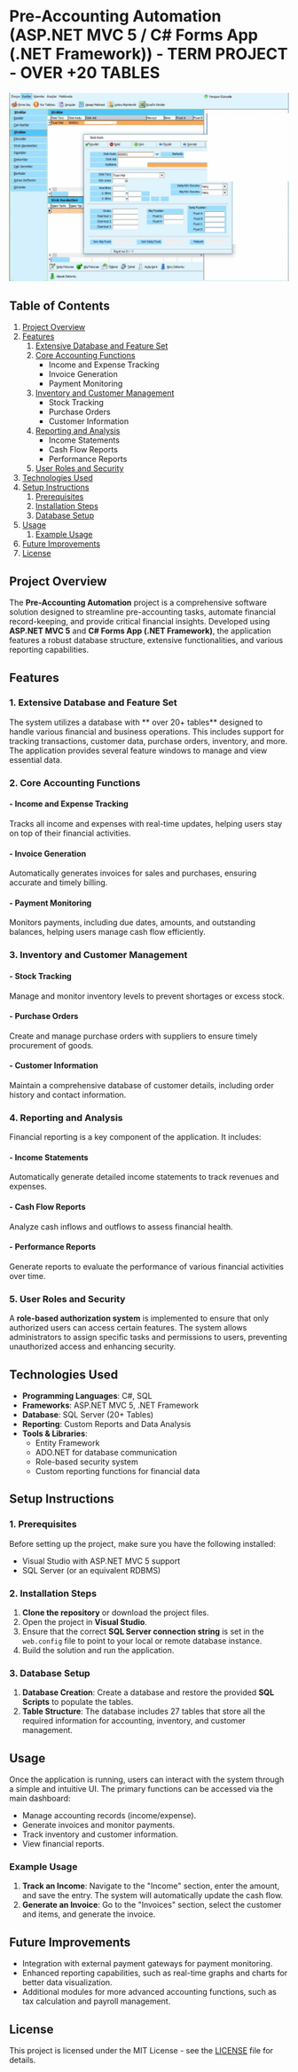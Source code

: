 # Pre-Accounting Automation (ASP.NET MVC 5 / C# Forms App (.NET Framework)) - TERM PROJECT - OVER +20 TABLES
![**Pre-Accounting Automation (Image)**](pre-account-automation2.jpg)  
## Table of Contents

1. [Project Overview](#project-overview)
2. [Features](#features)
    1. [Extensive Database and Feature Set](#extensive-database-and-feature-set)
    2. [Core Accounting Functions](#core-accounting-functions)
        - Income and Expense Tracking
        - Invoice Generation
        - Payment Monitoring
    3. [Inventory and Customer Management](#inventory-and-customer-management)
        - Stock Tracking
        - Purchase Orders
        - Customer Information
    4. [Reporting and Analysis](#reporting-and-analysis)
        - Income Statements
        - Cash Flow Reports
        - Performance Reports
    5. [User Roles and Security](#user-roles-and-security)
3. [Technologies Used](#technologies-used)
4. [Setup Instructions](#setup-instructions)
    1. [Prerequisites](#prerequisites)
    2. [Installation Steps](#installation-steps)
    3. [Database Setup](#database-setup)
5. [Usage](#usage)
    1. [Example Usage](#example-usage)
6. [Future Improvements](#future-improvements)
7. [License](#license)

## Project Overview

The **Pre-Accounting Automation** project is a comprehensive software solution designed to streamline pre-accounting tasks, automate financial record-keeping, and provide critical financial insights. Developed using **ASP.NET MVC 5** and **C# Forms App (.NET Framework)**, the application features a robust database structure, extensive functionalities, and various reporting capabilities.

## Features

### 1. **Extensive Database and Feature Set**
The system utilizes a database with ** over 20+ tables** designed to handle various financial and business operations. This includes support for tracking transactions, customer data, purchase orders, inventory, and more. The application provides several feature windows to manage and view essential data.

### 2. **Core Accounting Functions**
#### - **Income and Expense Tracking**
Tracks all income and expenses with real-time updates, helping users stay on top of their financial activities.
#### - **Invoice Generation**
Automatically generates invoices for sales and purchases, ensuring accurate and timely billing.
#### - **Payment Monitoring**
Monitors payments, including due dates, amounts, and outstanding balances, helping users manage cash flow efficiently.

### 3. **Inventory and Customer Management**
#### - **Stock Tracking**
Manage and monitor inventory levels to prevent shortages or excess stock.
#### - **Purchase Orders**
Create and manage purchase orders with suppliers to ensure timely procurement of goods.
#### - **Customer Information**
Maintain a comprehensive database of customer details, including order history and contact information.

### 4. **Reporting and Analysis**
Financial reporting is a key component of the application. It includes:
#### - **Income Statements**
Automatically generate detailed income statements to track revenues and expenses.
#### - **Cash Flow Reports**
Analyze cash inflows and outflows to assess financial health.
#### - **Performance Reports**
Generate reports to evaluate the performance of various financial activities over time.

### 5. **User Roles and Security**
A **role-based authorization system** is implemented to ensure that only authorized users can access certain features. The system allows administrators to assign specific tasks and permissions to users, preventing unauthorized access and enhancing security.

## Technologies Used

- **Programming Languages**: C#, SQL
- **Frameworks**: ASP.NET MVC 5, .NET Framework
- **Database**: SQL Server (20+ Tables)
- **Reporting**: Custom Reports and Data Analysis
- **Tools & Libraries**: 
  - Entity Framework
  - ADO.NET for database communication
  - Role-based security system
  - Custom reporting functions for financial data

## Setup Instructions

### 1. **Prerequisites**
Before setting up the project, make sure you have the following installed:
- Visual Studio with ASP.NET MVC 5 support
- SQL Server (or an equivalent RDBMS)

### 2. **Installation Steps**

1. **Clone the repository** or download the project files.
2. Open the project in **Visual Studio**.
3. Ensure that the correct **SQL Server connection string** is set in the `web.config` file to point to your local or remote database instance.
4. Build the solution and run the application.

### 3. **Database Setup**

1. **Database Creation**: Create a database and restore the provided **SQL Scripts** to populate the tables.
2. **Table Structure**: The database includes 27 tables that store all the required information for accounting, inventory, and customer management.

## Usage

Once the application is running, users can interact with the system through a simple and intuitive UI. The primary functions can be accessed via the main dashboard:
- Manage accounting records (income/expense).
- Generate invoices and monitor payments.
- Track inventory and customer information.
- View financial reports.

### Example Usage

1. **Track an Income**: Navigate to the "Income" section, enter the amount, and save the entry. The system will automatically update the cash flow.
2. **Generate an Invoice**: Go to the "Invoices" section, select the customer and items, and generate the invoice.

## Future Improvements

- Integration with external payment gateways for payment monitoring.
- Enhanced reporting capabilities, such as real-time graphs and charts for better data visualization.
- Additional modules for more advanced accounting functions, such as tax calculation and payroll management.

## License

This project is licensed under the MIT License - see the [LICENSE](LICENSE) file for details.
